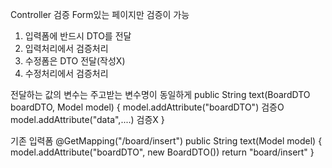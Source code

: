 Controller 검증
Form있는 페이지만 검증이 가능

1. 입력폼에 반드시 DTO를 전달
2. 입력처리에서 검증처리
3. 수정폼은 DTO 전달(작성X)
4. 수정처리에서 검증처리

전달하는 값의 변수는 주고받는 변수명이 동일하게
public String text(BoardDTO boardDTO, Model model) {
    model.addAttribute("boardDTO")  검증O
    model.addAttribute("data",....) 검증X
}

기존 입력폼
@GetMapping("/board/insert")
public String text(Model model) {
    model.addAttribute("boardDTO", new BoardDTO())
    return "board/insert"
}